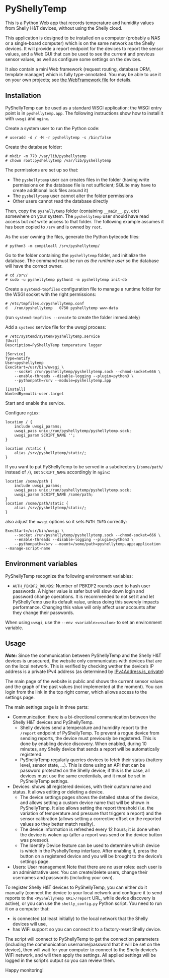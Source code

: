 PyShellyTemp
============

This is a Python Web app that records temperature and humidity values from
Shelly H&T devices, without using the Shelly cloud.

This application is designed to be installed on a computer (probably a NAS or
a single-board computer) which is on the same network as the Shelly devices. It
will provide a report endpoint for the devices to report the sensor values, and
a Web GUI that can be used to see the current and previous sensor values, as
well as configure some settings on the devices.

It also contain a mini Web framework (request routing, database ORM, template
manager) which is fully type-annotated. You may be able to use it on your own
projects; see [the WebFramework file](WebFramework.md) for details.

Installation
------------

PyShellyTemp can be used as a standard WSGI application: the WSGI entry point
is in `pyshellytemp.app`. The following instructions show how to install it
with `uwsgi` and `nginx`.

Create a system user to run the Python code:
```
# useradd -d / -M -r pyshellytemp -s /bin/false
```

Create the database folder:
```
# mkdir -m 770 /var/lib/pyshellytemp
# chown root:pyshellytemp /var/lib/pyshellytemp
```

The permissions are set up so that:
- The `pyshellytemp` user can creates files in the folder (having write
permissions on the database file is not sufficient; SQLite may have to create
additional lock files around it)
- The `pyshellytemp` user cannot alter the folder permissions
- Other users cannot read the database directly

Then, copy the `pyshellytemp` folder (containing `__main__.py`, etc) somewhere
on your system. The `pyshellytemp` user should have read access but *not* write
access to that folder. The following example assumes it has been copied to
`/srv` and is owned by `root`.

As the user owning the files, generate the Python bytecode files:
```
# python3 -m compileall /srv/pyshellytemp/
```

Go to the folder containing the `pyshellytemp` folder, and initialize the
database. The command must be run *as the runtime user* so the database will
have the correct owner.
```
# cd /srv/
# sudo -u pyshellytemp python3 -m pyshellytemp init-db
```

Create a `systemd-tmpfiles` configuration file to manage a
runtime folder for the WSGI socket with the right permissions:
```
# /etc/tmpfiles.d/pyshellytemp.conf
d	/run/pyshellytemp	0750 pyshellytemp www-data
```

(run `systemd-tmpfiles --create` to create the folder immediately)

Add a `systemd` service file for the uwsgi process:
```
# /etc/systemd/system/pyshellytemp.service 
[Unit]
Description=PyShellyTemp temperature logger

[Service]
Type=notify
User=pyshellytemp
ExecStart=/usr/bin/uwsgi \
	--socket /run/pyshellytemp/pyshellytemp.sock --chmod-socket=666 \
	--enable-threads --disable-logging --plugin=python3 \
	--pythonpath=/srv --module=pyshellytemp.app

[Install]
WantedBy=multi-user.target
```

Start and enable the service.

Configure `nginx`:

```
location / {
	include uwsgi_params;
	uwsgi_pass unix:/run/pyshellytemp/pyshellytemp.sock;
	uwsgi_param SCRIPT_NAME '';
}

location /static {
	alias /srv/pyshellytemp/static/;
}
```

If you want to put PyShellyTemp to be served in a subdirectory (`/some/path/`
instead of `/`), set `SCRIPT_NAME` accordingly in `nginx`:
```
location /some/path {
	include uwsgi_params;
	uwsgi_pass unix:/run/pyshellytemp/pyshellytemp.sock;
	uwsgi_param SCRIPT_NAME /some/path;
}
location /some/path/static {
	alias /srv/pyshellytemp/static/;
}
```

also adjust the `uwsgi` options so it sets `PATH_INFO` correctly:
```
ExecStart=/usr/bin/uwsgi \
	--socket /run/pyshellytemp/pyshellytemp.sock --chmod-socket=666 \
	--enable-threads --disable-logging --plugin=python3 \
	--pythonpath=/srv --mount=/some/path=pyshellytemp.app:application --manage-script-name
```

Environment variables
---------------------

PyShellyTemp recognize the following environment variables:
- `AUTH_PBKDF2_ROUNDS`: Number of PBKDF2 rounds used to hash user passwords. A
  higher value is safer but will slow down login and password change operations.
  It is recommended to not set it and let PyShellyTemp use its default value,
  unless doing this severely impacts performance. Changing this value will only
  affect user accounts after they change their passwords.

When using `uwsgi`, use the `--env <variable>=<value>` to set an environment
variable.

Usage
-----

***Note:*** Since the communication between PyShellyTemp and the Shelly H&T
devices is unsecured, the website only communicates with devices that are on the
local network. This is verified by checking wether the device’s IP address is a
private IPv4 address (as determined by
[IPv4Address.is_private](https://docs.python.org/3/library/ipaddress.html#ipaddress.IPv4Address.is_private))

The main page of the website is public and shows the current sensor values and
the graph of the past values (not implemented at the moment). You can login
from the link in the top right corner, which allows access to the settings page.

The main settings page is in three parts:
- Communication: there is a bi-directional communication between the Shelly H&T
  devices and PyShellyTemp.
  - Shelly devices send a temperature and humidity report to the `/report`
    endpoint of PyShellyTemp. To prevent a rogue device from sending reports,
    the device must previously be registered. This is done by enabling device
    discovery. When enabled, during 10 minutes, any Shelly device that sends a
    report will be automatically registered.
  - PyShellyTemp regularly queries devices to fetch their status (battery level,
    sensor state, …). This is done using an API that can be password protected
    on the Shelly device; if this is the case, all devices must use the same
    credentials, and it must be set in PyShellyTemp settings.
- Devices: shows all registered devices, with their custom name and status. It
  allows editing or deleting a device.
  - The device settings pages shows the detailed status of the device, and
    allows setting a custom device name that will be shown in PyShellyTemp. It
    also allows setting the report threshold (i.e. the variation of temperature
    and pressure that triggers a report) and the sensor calibration (allows
    setting a corrective offset on the reported values so they better match
    reality).
  - The device information is refreshed every 12 hours; it is done when the
    device is woken up (after a report was send or the device button was
    pressed).
  - The Identify Device feature can be used to determine which device is which
    in the PyshellyTemp interface. After enabling it, press the button on a
    registered device and you will be brought to the device’s settings page.
- Users: User management
  Note that there are no user roles: each user is an administrative user. You
  can create/delete users, change their usernames and passwords (including your
  own).

To register Shelly H&T devices to PyShellyTemp, you can either do it manually
(connect the device to your local network and configure it to send reports to
the `<PyShellyTemp URL>/report` URL, while device discovery is active), or you
can use the `shelly_config.py` Python script. You need to run it on a computer
that:
 - is connected (at least initially) to the local network that the Shelly
   devices will use,
 - has WiFi support so you can connect it to a factory-reset Shelly device.

The script will connect to PyShellyTemp to get the connection parameters
(including the communication username/password that it will be set on the
device), then will wait for your computer to connect to the Shelly device’s
WiFi network, and will then apply the settings. All applied settings will be
logged in the script’s output so you can review them.

Happy monitoring!